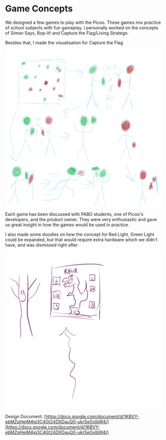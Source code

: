 # Game Concepts

We designed a few games to play with the Picoo. These games mix practice of school subjects with fun gameplay. I personally worked on the concepts of Simon Says, Bop-It! and Capture the Flag/Living Stratego.

Besides that, I made the visualisation for Capture the Flag

![Team Green vs Team Red](<../.gitbook/assets/image (5).png>)

Each game has been discussed with PABO students, one of Picoo's developers, and the product owner. They were very enthusiastic and gave us great insight in how the games would be used in practice.



I also made some doodles on how the concept for Red Light, Green Light could be expanded, but that would require extra hardware which we didn't have, and was dismissed right after.

![Dinosaurs appeal to at least one subgroup of elementary school kids](<../.gitbook/assets/image (6).png>)

Design Document: [https://docs.google.com/document/d/1KBVY-ebMZpHeiM4jq3C4Gt24DXDauQ0-ukrSeGxIbW4/](https://docs.google.com/document/d/1KBVY-ebMZpHeiM4jq3C4Gt24DXDauQ0-ukrSeGxIbW4/)
